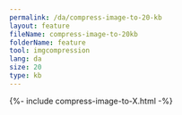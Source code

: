 ```yaml
---
permalink: /da/compress-image-to-20-kb
layout: feature
fileName: compress-image-to-20kb
folderName: feature
tool: imgcompression
lang: da
size: 20
type: kb
---
```


{%- include compress-image-to-X.html -%}
